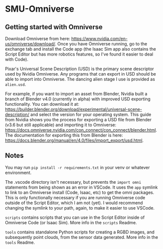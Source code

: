 # SMU-Omniverse

## Getting started with Omniverse

Download Omniverse from here: https://www.nvidia.com/en-us/omniverse/download/. Once you have Omniverse running, go to the exchange tab and install the Code app (the Isaac Sim app also contains the Script Editor but has more robotics features, so I've found it easier to deal with Code).

Pixar's Universal Scene Description (USD) is the primary scene descriptor used by Nvidia Omniverse. Any programs that can export in USD should be able to import into Omniverse. The dancing alien stage I use is provided as `alien.usd`.

For example, if you want to import an asset from Blender, Nvidia built a branch of Blender v4.0 (currently in alpha) with improved USD exporting functionality. You can download it at: https://builder.blender.org/download/experimental/universal-scene-description/ and select the version for your operating system. This guide from Nvidia shows you the process for exporting a USD file from Blender (v3.6 but still applicable) and importing it to Omniverse: https://docs.omniverse.nvidia.com/con_connect/con_connect/blender.html. The documentation for exporting this from Blender is here: https://docs.blender.org/manual/en/4.0/files/import_export/usd.html.

## Notes

You may run `pip install -r requirements.txt` in your venv or whatever environment.

The .vscode directory isn't necessary, but prevents the `import omni` statements from being shown as an error in VSCode. It uses the `app` symlink to link to an Omniverse install (Code, Isaac, etc) to get the omni packages. This is only functionally necessary if you are running Omniverse code outside of the Script Editor, which I am not (yet). I would recommend changing the symlink to your path, again, to make it easier to use VSCode.

`scripts` contains scripts that you can use in the Script Editor inside of Omniverse Code (or Isaac Sim). More info in the `scripts` Readme.

`tools` contains standalone Python scripts for creating a RGBD images, and subsequently point clouds, from the sensor data generated. More info in the `tools` Readme.